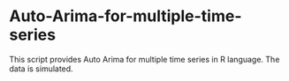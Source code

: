# Auto-Arima-for-multiple-time-series
This script provides Auto Arima for multiple time series in R language. The data is simulated.
